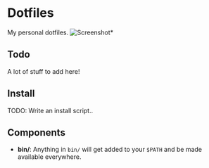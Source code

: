 # Dotfiles

My personal dotfiles.
![Screenshot](https://raw.github.com/kevinvdburgt/dotfiles/master/screenshot.png)*

## Todo
A lot of stuff to add here!

## Install
TODO: Write an install script..

## Components
- **bin/**: Anything in `bin/` will get added to your `$PATH` and be made available everywhere.
